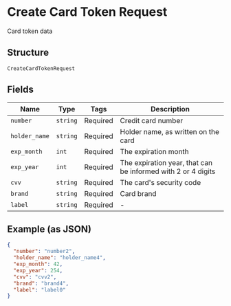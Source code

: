 
# Create Card Token Request

Card token data

## Structure

`CreateCardTokenRequest`

## Fields

| Name | Type | Tags | Description |
|  --- | --- | --- | --- |
| `number` | `string` | Required | Credit card number |
| `holder_name` | `string` | Required | Holder name, as written on the card |
| `exp_month` | `int` | Required | The expiration month |
| `exp_year` | `int` | Required | The expiration year, that can be informed with 2 or 4 digits |
| `cvv` | `string` | Required | The card's security code |
| `brand` | `string` | Required | Card brand |
| `label` | `string` | Required | - |

## Example (as JSON)

```json
{
  "number": "number2",
  "holder_name": "holder_name4",
  "exp_month": 42,
  "exp_year": 254,
  "cvv": "cvv2",
  "brand": "brand4",
  "label": "label0"
}
```

